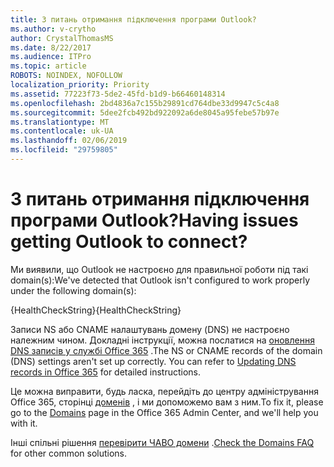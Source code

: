 ```yaml
---
title: З питань отримання підключення програми Outlook?
ms.author: v-crytho
author: CrystalThomasMS
ms.date: 8/22/2017
ms.audience: ITPro
ms.topic: article
ROBOTS: NOINDEX, NOFOLLOW
localization_priority: Priority
ms.assetid: 77223f73-5de2-45fd-b1d9-b66460148314
ms.openlocfilehash: 2bd4836a7c155b29891cd764dbe33d9947c5c4a8
ms.sourcegitcommit: 5dee2fcb492bd922092a6de8045a95febe57b97e
ms.translationtype: MT
ms.contentlocale: uk-UA
ms.lasthandoff: 02/06/2019
ms.locfileid: "29759805"
---
```

# <a name="having-issues-getting-outlook-to-connect"></a><span data-ttu-id="8e839-102">З питань отримання підключення програми Outlook?</span><span class="sxs-lookup"><span data-stu-id="8e839-102">Having issues getting Outlook to connect?</span></span>

<span data-ttu-id="8e839-103">Ми виявили, що Outlook не настроєно для правильної роботи під такі domain(s):</span><span class="sxs-lookup"><span data-stu-id="8e839-103">We've detected that Outlook isn't configured to work properly under the following domain(s):</span></span>
  
<span data-ttu-id="8e839-104">{HealthCheckString}</span><span class="sxs-lookup"><span data-stu-id="8e839-104">{HealthCheckString}</span></span>
  
<span data-ttu-id="8e839-p101">Записи NS або CNAME налаштувань домену (DNS) не настроєно належним чином. Докладні інструкції, можна послатися на [оновлення DNS записів у службі Office 365](https://support.office.com/article/Create-DNS-records-for-Office-365-when-you-manage-your-DNS-records-B0F3FDCA-8A80-4E8E-9EF3-61E8A2A9AB23.aspx) .</span><span class="sxs-lookup"><span data-stu-id="8e839-p101">The NS or CNAME records of the domain (DNS) settings aren't set up correctly. You can refer to [Updating DNS records in Office 365](https://support.office.com/article/Create-DNS-records-for-Office-365-when-you-manage-your-DNS-records-B0F3FDCA-8A80-4E8E-9EF3-61E8A2A9AB23.aspx) for detailed instructions.</span></span> 
  
<span data-ttu-id="8e839-107">Це можна виправити, будь ласка, перейдіть до центру адміністрування Office 365, сторінці [доменів](https://admin.microsoft.com/adminportal/home#/Domains) , і ми допоможемо вам з ним.</span><span class="sxs-lookup"><span data-stu-id="8e839-107">To fix it, please go to the [Domains](https://admin.microsoft.com/adminportal/home#/Domains) page in the Office 365 Admin Center, and we'll help you with it.</span></span> 
  
<span data-ttu-id="8e839-108">Інші спільні рішення [перевірити ЧАВО домени](https://support.office.com/article/7b7b075d-79f9-4e37-8a9e-fb60c1d95166.aspx) .</span><span class="sxs-lookup"><span data-stu-id="8e839-108">[Check the Domains FAQ](https://support.office.com/article/7b7b075d-79f9-4e37-8a9e-fb60c1d95166.aspx) for other common solutions.</span></span> 
  


